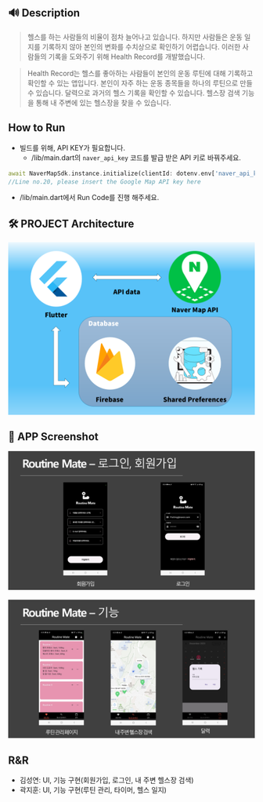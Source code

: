 ## 🔊 Description
> 헬스를 하는 사람들의 비율이 점차 늘어나고 있습니다.
하지만 사람들은 운동 일지를 기록하지 않아 본인의 변화를 수치상으로 확인하기 어렵습니다.
이러한 사람들의 기록을 도와주기 위해 Health Record를 개발했습니다.

> Health Record는 헬스를 좋아하는 사람들이 본인의 운동 루틴에 대해 기록하고 확인할 수 있는 앱입니다.
본인이 자주 하는 운동 종목들을 하나의 루틴으로 만들 수 있습니다.
달력으로 과거의 헬스 기록을 확인할 수 있습니다.
헬스장 검색 기능을 통해 내 주변에 있는 헬스장을 찾을 수 있습니다.

## How to Run
* 빌드를 위해, API KEY가 필요합니다.
  *  /lib/main.dart의 `naver_api_key` 코드를 발급 받은 API 키로 바꿔주세요.
```dart
await NaverMapSdk.instance.initialize(clientId: dotenv.env['naver_api_key']); 
//Line no.20, please insert the Google Map API key here
```

* /lib/main.dart에서 Run Code를 진행 해주세요.

## 🛠️ PROJECT Architecture
![alt text](image-2.png)

## 📱 APP Screenshot

![alt text](image-1.png)
<br>
<br>
![alt text](image.png)

## R&R
* 김성연: UI, 기능 구현(회원가입, 로그인, 내 주변 헬스장 검색)
* 곽지훈: UI, 기능 구현(루틴 관리, 타이머, 헬스 일지)



